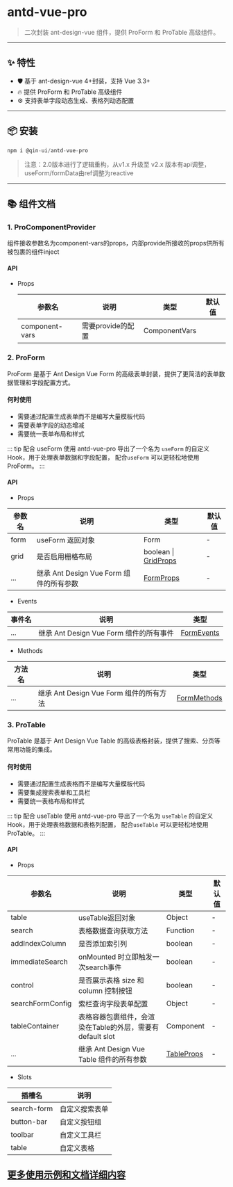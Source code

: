 # antd-vue-pro

> 二次封装 ant-design-vue 组件，提供 ProForm 和 ProTable 高级组件。

---

## ✨ 特性

- 🛡️ 基于 ant-design-vue 4+封装，支持 Vue 3.3+
- 🔥 提供 ProForm 和 ProTable 高级组件
- ⚙️ 支持表单字段动态生成、表格列动态配置

---

## 📦 安装

```javascript
npm i @qin-ui/antd-vue-pro
```

> 注意：2.0版本进行了逻辑重构，从v1.x 升级至 v2.x 版本有api调整，useForm/formData由ref调整为reactive

---

## 📚 组件文档

### 1. ProComponentProvider

组件接收参数名为component-vars的props，内部provide所接收的props供所有被包裹的组件inject

#### API

- Props

  | 参数名         | 说明              | 类型          | 默认值 |
  | -------------- | ----------------- | ------------- | ------ |
  | component-vars | 需要provide的配置 | ComponentVars |        |

### 2. ProForm

ProForm 是基于 Ant Design Vue Form 的高级表单封装，提供了更简洁的表单数据管理和字段配置方式。

#### 何时使用

- 需要通过配置生成表单而不是编写大量模板代码
- 需要表单字段的动态增减
- 需要统一表单布局和样式

::: tip 配合 useForm 使用
antd-vue-pro 导出了一个名为 `useForm` 的自定义 Hook，用于处理表单数据和字段配置， 配合`useForm` 可以更轻松地使用 ProForm。
:::

#### API

- Props

| 参数名 | 说明                                    | 类型                                                              | 默认值 |
| ------ | --------------------------------------- | ----------------------------------------------------------------- | ------ |
| form   | useForm 返回对象                        | Form                                                              | -      |
| grid   | 是否启用栅格布局                        | boolean \| [GridProps](https://antdv.com/components/grid-cn/#api) | -      |
| ...    | 继承 Ant Design Vue Form 组件的所有参数 | [FormProps](https://antdv.com/components/form-cn/#form)           | -      |

- Events

| 事件名 | 说明                                    | 类型                                                                   |
| ------ | --------------------------------------- | ---------------------------------------------------------------------- |
| ...    | 继承 Ant Design Vue Form 组件的所有事件 | [FormEvents](https://antdv.com/components/form-cn/#%E4%BA%8B%E4%BB%B6) |

- Methods

| 方法名 | 说明                                    | 类型                                                                    |
| ------ | --------------------------------------- | ----------------------------------------------------------------------- |
| ...    | 继承 Ant Design Vue Form 组件的所有方法 | [FormMethods](https://antdv.com/components/form-cn/#%E6%96%B9%E6%B3%95) |

### 3. ProTable

ProTable 是基于 Ant Design Vue Table 的高级表格封装，提供了搜索、分页等常用功能的集成。

#### 何时使用

- 需要通过配置生成表格而不是编写大量模板代码
- 需要集成搜索表单和工具栏
- 需要统一表格布局和样式

::: tip 配合 useTable 使用
antd-vue-pro 导出了一个名为 `useTable` 的自定义 Hook，用于处理表格数据和表格列配置， 配合`useTable` 可以更轻松地使用 ProTable。
:::

#### API

- Props

| 参数名           | 说明                                                      | 类型                                                     | 默认值 |
| ---------------- | --------------------------------------------------------- | -------------------------------------------------------- | ------ |
| table            | useTable返回对象                                          | Object                                                   | -      |
| search           | 表格数据查询获取方法                                      | Function                                                 | -      |
| addIndexColumn   | 是否添加索引列                                            | boolean                                                  | -      |
| immediateSearch  | onMounted 时立即触发一次search事件                        | boolean                                                  | -      |
| control          | 是否展示表格 size 和 column 控制按钮                      | boolean                                                  | -      |
| searchFormConfig | 索栏查询字段表单配置                                      | Object                                                   | -      |
| tableContainer   | 表格容器包裹组件，会渲染在Table的外层，需要有default slot | Component                                                | -      |
| ...              | 继承 Ant Design Vue Table 组件的所有参数                  | [TableProps](https://antdv.com/components/table-cn/#api) | -      |

- Slots

| 插槽名      | 说明           |
| ----------- | -------------- |
| search-form | 自定义搜索表单 |
| button-bar  | 自定义按钮组   |
| toolbar     | 自定义工具栏   |
| table       | 自定义表格     |

## [更多使用示例和文档详细内容](https://dufan3715.github.io/pro-components/)
